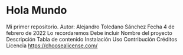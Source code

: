 # Hola Mundo
Mi primer repositorio.
Autor: Alejandro Toledano Sánchez
Fecha 4 de febrero de 2022 Lo recordaremos
Debe incluir
Nombre del proyecto
Descripción
Tabla de contenido
Instalación
Uso
Contribución
Créditos
Licencia
https://choosealicense.com/
